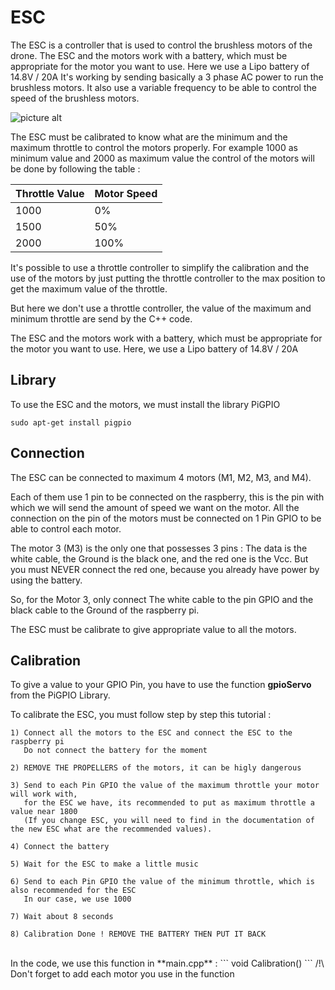# ESC #


The ESC is a controller that is used to control the brushless motors of the drone.
The ESC and the motors work with a battery, which must be appropriate for the motor you want to use. Here we use a Lipo battery of 14.8V / 20A
It's working by sending basically a 3 phase AC power to run the brushless motors.
It also use a variable frequency to be able to control the speed of the brushless motors.

![picture alt](https://scontent-bru2-1.xx.fbcdn.net/v/t1.15752-9/60308439_2475259019152170_3126621094954401792_n.png?_nc_cat=102&_nc_ht=scontent-bru2-1.xx&oh=dc6f9b92772155a9ffe241a4f7824669&oe=5D2A9C36)

The ESC must be calibrated to know what are the minimum and the maximum throttle to control the motors properly.
For example 1000 as minimum value and 2000 as maximum value
the control of the motors will be done by following the table :

Throttle Value  | Motor Speed
------------- | -------------
1000  | 0%
1500  | 50%
2000  | 100%


It's possible to use a throttle controller to simplify the calibration and the use of the motors by just putting the throttle controller to the max position to get the maximum value of the throttle.

But here we don't use a throttle controller, the value of the maximum and minimum throttle are send by the C++ code.

The ESC and the motors work with a battery, which must be appropriate for the motor you want to use. Here, we use a Lipo battery of 14.8V / 20A

## Library ##

To use the ESC and the motors, we must install the library PiGPIO

```
sudo apt-get install pigpio
```

## Connection ##

The ESC can be connected to maximum 4 motors (M1, M2, M3, and M4).

Each of them use 1 pin to be connected on the raspberry, this is the pin with which we will send the amount of speed we want on the motor.
All the connection on the pin of the motors must be connected on 1 Pin GPIO to be able to control each motor.

The motor 3 (M3) is the only one that possesses 3 pins : The data is the white cable, the Ground is the black one, and the red one is the Vcc. But you must NEVER connect the red one, because you already have power by using the battery.

So, for the Motor 3, only connect The white cable to the pin GPIO and the black cable to the Ground of the raspberry pi.

The ESC must be calibrate to give appropriate value to all the motors.


## Calibration ##

To give a value to your GPIO Pin, you have to use the function **gpioServo** from the PiGPIO Library.

To calibrate the ESC, you must follow step by step this tutorial :

	1) Connect all the motors to the ESC and connect the ESC to the raspberry pi
	   Do not connect the battery for the moment
       
	2) REMOVE THE PROPELLERS of the motors, it can be higly dangerous
    
	3) Send to each Pin GPIO the value of the maximum throttle your motor will work with,
       for the ESC we have, its recommended to put as maximum throttle a value near 1800 
       (If you change ESC, you will need to find in the documentation of the new ESC what are the recommended values).
       
	4) Connect the battery 
    
	5) Wait for the ESC to make a little music
    
	6) Send to each Pin GPIO the value of the minimum throttle, which is also recommended for the ESC
       In our case, we use 1000
       
	7) Wait about 8 seconds
    
	8) Calibration Done ! REMOVE THE BATTERY THEN PUT IT BACK
<br>
In the code, we use this function in **main.cpp** :
```
void Calibration()
```
/!\ Don't forget to add each motor you use in the function
